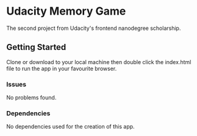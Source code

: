 # Udacity Memory Game

The second project from Udacity's frontend nanodegree scholarship.

## Getting Started

Clone or download to your local machine then double click the index.html file to run the app in your favourite browser.

### Issues

No problems found.

### Dependencies

No dependencies used for the creation of this app.
